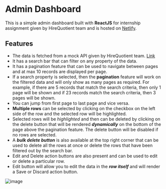 # Admin Dashboard

This is a simple admin dashboard built with **ReactJS** for internship assignment given by HireQuotient team and is hosted on [Netlify](https://hirequotient-dashboard-admin.netlify.app/).

## Features

- The data is fetched from a mock API given by HireQuotient team. [Link](https://geektrust.s3-ap-southeast-1.amazonaws.com/adminui-problem/members.json)
- It has a search bar that can filter on any property of the data.
- It has a pagination feature that can be used to navigate between pages and at max 10 records are displayed per page.
- If a search property is selected, then the **pagination** feature will work on the filtered data and will only show as many pages as required. For example, if there are 5 records that match the search criteria, then only 1 page will be shown and if 23 records match the search criteria, then 3 pages will be shown.
- You can jump from first page to last page and vice versa.
- **Multiple rows** can be selected by clicking on the checkbox on the left side of the row and the selected row will be highlighted.
- Selected rows will be _highlighted_ and then can be deleted by clicking on the delete button that will be rendered **_dynamically_** on the bottom of the page above the pagination feature. The delete button will be disabled if no rows are selected.
- A **_bulk delete button_** is also available at the top right corner that can be used to delete all the rows at once or delete the rows that have been filtered out by the search bar.
- Edit and Delete action buttons are also present and can be used to edit or delete a particular row.
- Edit button will allow you to edit the data in the **_row itself_** and will render a Save or Discard action button.

![image](https://github.com/Charuhas10/admin-dashboard/assets/72398218/8480d6da-a5ac-409b-b4c1-f327014119ee)
